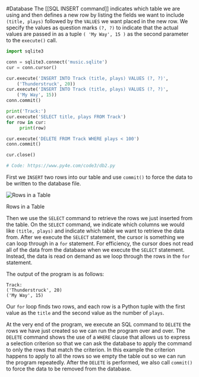 #Database 
The [[SQL INSERT command]] indicates which table we are using and then defines a new row by listing the fields we want to include `(title, plays)` followed by the `VALUES` we want placed in the new row. We specify the values as question marks `(?, ?)` to indicate that the actual values are passed in as a tuple `( 'My Way', 15 )` as the second parameter to the `execute()` call.

```python
import sqlite3

conn = sqlite3.connect('music.sqlite')
cur = conn.cursor()

cur.execute('INSERT INTO Track (title, plays) VALUES (?, ?)',
    ('Thunderstruck', 20))
cur.execute('INSERT INTO Track (title, plays) VALUES (?, ?)',
    ('My Way', 15))
conn.commit()

print('Track:')
cur.execute('SELECT title, plays FROM Track')
for row in cur:
     print(row)

cur.execute('DELETE FROM Track WHERE plays < 100')
conn.commit()

cur.close()

# Code: https://www.py4e.com/code3/db2.py
```

First we `INSERT` two rows into our table and use `commit()` to force the data to be written to the database file.

![Rows in a Table](https://www.py4e.com/images/tracks.svg)

Rows in a Table

Then we use the `SELECT` command to retrieve the rows we just inserted from the table. On the `SELECT` command, we indicate which columns we would like `(title, plays)` and indicate which table we want to retrieve the data from. After we execute the `SELECT` statement, the cursor is something we can loop through in a `for` statement. For efficiency, the cursor does not read all of the data from the database when we execute the `SELECT` statement. Instead, the data is read on demand as we loop through the rows in the `for` statement.

The output of the program is as follows:

```
Track:
('Thunderstruck', 20)
('My Way', 15)
```

Our `for` loop finds two rows, and each row is a Python tuple with the first value as the `title` and the second value as the number of `plays`.

At the very end of the program, we execute an SQL command to `DELETE` the rows we have just created so we can run the program over and over. The `DELETE` command shows the use of a `WHERE` clause that allows us to express a selection criterion so that we can ask the database to apply the command to only the rows that match the criterion. In this example the criterion happens to apply to all the rows so we empty the table out so we can run the program repeatedly. After the `DELETE` is performed, we also call `commit()` to force the data to be removed from the database.